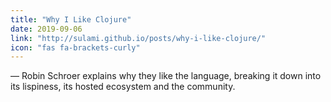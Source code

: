 ```yaml
---
title: "Why I Like Clojure"
date: 2019-09-06
link: "http://sulami.github.io/posts/why-i-like-clojure/"
icon: "fas fa-brackets-curly"
---
```

— Robin Schroer explains why they like the language, breaking it down into its lispiness, its hosted ecosystem and the community.
